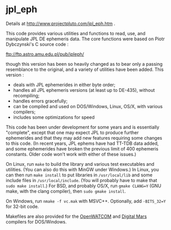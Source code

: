 # jpl_eph

Details at http://www.projectpluto.com/jpl_eph.htm .

This code provides various utilities and functions to read,  use,  and manipulate JPL
DE ephemeris data.  The core functions were based on Piotr Dybczynski's C source code :

ftp://ftp.astro.amu.edu.pl/pub/jpleph/

though this version has been so heavily changed as to bear only a passing resemblance
to the original,  and a variety of utilities have been added.  This version :

- deals with JPL ephemerides in either byte order;
- handles all JPL ephemeris versions (at least up to DE-435),  without recompiling;
- handles errors gracefully;
- can be compiled and used on DOS/Windows,  Linux,  OS/X,  with various compilers;
- includes some optimizations for speed

This code has been under development for some years and is essentially "complete",
except that one may expect JPL to produce further ephemerides and that they may add
new features requiring some changes to this code.  (In recent years,  JPL ephems
have had TT-TDB data added,  and some ephemerides have broken the previous limit
of 400 ephemeris constants.  Older code won't work with either of these issues.)

On Linux,  run `make` to build the library and various test executables
and utilities.  (You can also do this with MinGW under Windows.)  In Linux,  you
can then run `make install` to put libraries in `/usr/local/lib` and some
include files in `/usr/local/include`.  (You will probably have to make that
`sudo make install`.)  For BSD,  and probably OS/X,  run `gmake CLANG=Y`
(GNU make,  with the clang compiler),  then `sudo gmake install`.

On Windows,  run `nmake -f vc.mak` with MSVC++.  Optionally,  add
`-BITS_32=Y` for 32-bit code.

Makefiles are also provided for the [OpenWATCOM](http://www.openwatcom.org) and
[Digital Mars](http://www.digitalmars.com) compilers for DOS/Windows.
